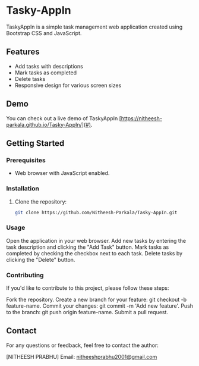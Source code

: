 # Tasky-AppIn

TaskyAppIn is a simple task management web application created using Bootstrap CSS and JavaScript.

## Features

- Add tasks with descriptions
- Mark tasks as completed
- Delete tasks
- Responsive design for various screen sizes

## Demo

You can check out a live demo of TaskyAppIn [https://nitheesh-parkala.github.io/Tasky-AppIn/](#).



## Getting Started

### Prerequisites

- Web browser with JavaScript enabled.

### Installation

1. Clone the repository:

   ```bash
   git clone https://github.com/Nitheesh-Parkala/Tasky-AppIn.git

### Usage
Open the application in your web browser.
Add new tasks by entering the task description and clicking the "Add Task" button.
Mark tasks as completed by checking the checkbox next to each task.
Delete tasks by clicking the "Delete" button.

### Contributing
If you'd like to contribute to this project, please follow these steps:

Fork the repository.
Create a new branch for your feature: git checkout -b feature-name.
Commit your changes: git commit -m 'Add new feature'.
Push to the branch: git push origin feature-name.
Submit a pull request.
## Contact
For any questions or feedback, feel free to contact the author:

[NITHEESH PRABHU]
Email: nitheeshprabhu2001@gmail.com
